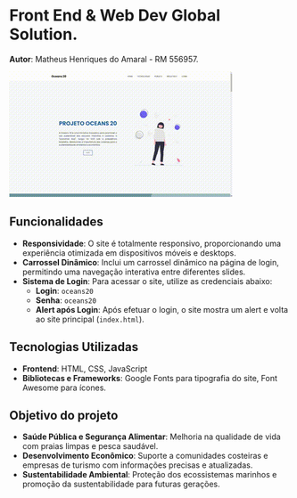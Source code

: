 ﻿# Front End & Web Dev Global Solution. 

**Autor**: Matheus Henriques do Amaral - RM 556957.

<img src="/assets/img/video.gif">

## Funcionalidades

- **Responsividade**: O site é totalmente responsivo, proporcionando uma experiência otimizada em dispositivos móveis e desktops.
- **Carrossel Dinâmico**: Inclui um carrossel dinâmico na página de login, permitindo uma navegação interativa entre diferentes slides.
- **Sistema de Login**: Para acessar o site, utilize as credenciais abaixo:
  - **Login**: `oceans20`
  - **Senha**: `oceans20`
  - **Alert após Login**: Após efetuar o login, o site mostra um alert e volta ao site principal (`index.html`).

## Tecnologias Utilizadas

- **Frontend**: HTML, CSS, JavaScript
- **Bibliotecas e Frameworks**: Google Fonts para tipografia do site, Font Awesome para ícones.

## Objetivo do projeto

- **Saúde Pública e Segurança Alimentar**: Melhoria na qualidade de vida com praias limpas e pesca saudável.
- **Desenvolvimento Econômico**: Suporte a comunidades costeiras e empresas de turismo com informações precisas e atualizadas.
- **Sustentabilidade Ambiental**: Proteção dos ecossistemas marinhos e promoção da sustentabilidade para futuras gerações.


